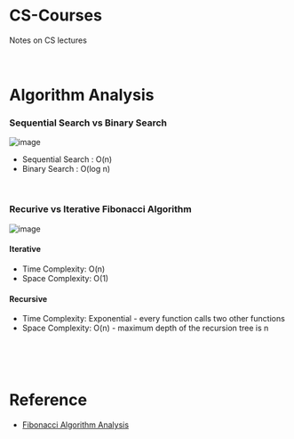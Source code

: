 # CS-Courses
Notes on CS lectures
</br></br></br>



# Algorithm Analysis
### Sequential Search vs Binary Search
![image](https://github.com/juho-creator/CS-Courses/assets/72856990/f718afd1-62c9-465a-ba43-2e0e966f1a0b)
- Sequential Search : O(n)
- Binary Search : O(log n)
</br>

### Recurive vs Iterative Fibonacci Algorithm
![image](https://github.com/juho-creator/CS-Courses/assets/72856990/2b75cf2c-3cb6-40d9-a744-7ca3105f4169)

#### Iterative
- Time Complexity: O(n) 
- Space Complexity: O(1)

#### Recursive
- Time Complexity: Exponential - every function calls two other functions
- Space Complexity: O(n) - maximum depth of the recursion tree is n


</br></br></br>

# Reference
- [Fibonacci Algorithm Analysis](https://www.geeksforgeeks.org/program-for-nth-fibonacci-number/)
